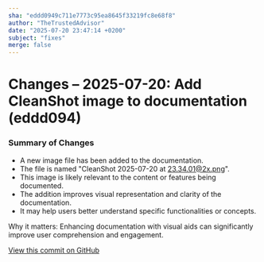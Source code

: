 ```yaml
---
sha: "eddd0949c711e7773c95ea8645f33219fc8e68f8"
author: "TheTrustedAdvisor"
date: "2025-07-20 23:47:14 +0200"
subject: "fixes"
merge: false
---
```


# Changes – 2025-07-20: Add CleanShot image to documentation (eddd094)

### Summary of Changes

- A new image file has been added to the documentation.
- The file is named "CleanShot 2025-07-20 at 23.34.01@2x.png".
- This image is likely relevant to the content or features being documented.
- The addition improves visual representation and clarity of the documentation.
- It may help users better understand specific functionalities or concepts.

Why it matters: Enhancing documentation with visual aids can significantly improve user comprehension and engagement.

[View this commit on GitHub](https://github.com/TheTrustedAdvisor/FabricAdoptionFramework/commit/eddd0949c711e7773c95ea8645f33219fc8e68f8)
